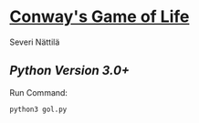 [Conway's Game of Life](https://en.wikipedia.org/wiki/Conway%27s_Game_of_Life) 
==============

Severi Nättilä

*Python Version 3.0+*
----------------------------

Run Command:

	python3 gol.py 

